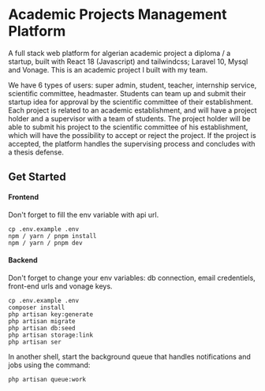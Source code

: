 # Academic Projects Management Platform

A full stack web platform for algerian academic project a diploma / a startup, built with React 18 (Javascript) and tailwindcss; Laravel 10, Mysql and Vonage. This is an academic project I built with my team.

We have 6 types of users: super admin, student, teacher, internship service, scientific committee, headmaster.
Students can team up and submit their startup idea for approval by the scientific committee of their establishment. Each project is related to an academic establishment, and will have a project holder and a supervisor with a team of students. The project holder will be able to submit his project to the scientific committee of his establishment, which will have the possibility to accept or reject the project. If the project is accepted, the platform handles the supervising process and concludes with a thesis defense.


## Get Started

#### Frontend
Don't forget to fill the env variable with api url.
```
cp .env.example .env
npm / yarn / pnpm install
npm / yarn / pnpm dev
```

#### Backend
Don't forget to change your env variables: db connection, email credentiels, front-end urls and vonage keys.
```
cp .env.example .env
composer install
php artisan key:generate
php artisan migrate
php artisan db:seed
php artisan storage:link
php artisan ser
```
In another shell, start the background queue that handles notifications and jobs using the command:
```
php artisan queue:work
```

